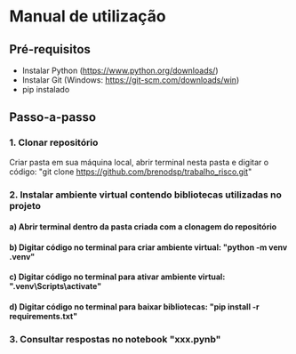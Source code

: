 # Manual de utilização

## Pré-requisitos
- Instalar Python (https://www.python.org/downloads/)
- Instalar Git (Windows: https://git-scm.com/downloads/win)
- pip instalado

## Passo-a-passo
### 1. Clonar repositório
Criar pasta em sua máquina local, abrir terminal nesta pasta e digitar o código:
"git clone https://github.com/brenodsp/trabalho_risco.git"

### 2. Instalar ambiente virtual contendo bibliotecas utilizadas no projeto
#### a) Abrir terminal dentro da pasta criada com a clonagem do repositório
#### b) Digitar código no terminal para criar ambiente virtual: "python -m venv .venv"
#### c) Digitar código no terminal para ativar ambiente virtual: ".venv\Scripts\activate"
#### d) Digitar código no terminal para baixar bibliotecas: "pip install -r requirements.txt"

### 3. Consultar respostas no notebook "xxx.pynb"
